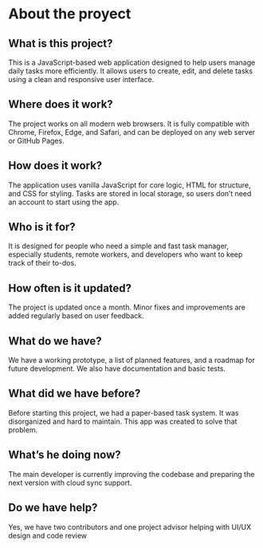 # About the proyect

## What is this project?
This is a JavaScript-based web application designed to help users manage daily tasks more efficiently. It allows users to create, edit, and delete tasks using a clean and responsive user interface.

## Where does it work?
The project works on all modern web browsers. It is fully compatible with Chrome, Firefox, Edge, and Safari, and can be deployed on any web server or GitHub Pages.

## How does it work?
The application uses vanilla JavaScript for core logic, HTML for structure, and CSS for styling. Tasks are stored in local storage, so users don’t need an account to start using the app.

## Who is it for?
It is designed for people who need a simple and fast task manager, especially students, remote workers, and developers who want to keep track of their to-dos.

## How often is it updated?
The project is updated once a month. Minor fixes and improvements are added regularly based on user feedback.

## What do we have?
We have a working prototype, a list of planned features, and a roadmap for future development. We also have documentation and basic tests.

## What did we have before?
Before starting this project, we had a paper-based task system. It was disorganized and hard to maintain. This app was created to solve that problem.

## What’s he doing now?
The main developer is currently improving the codebase and preparing the next version with cloud sync support.

## Do we have help?
Yes, we have two contributors and one project advisor helping with UI/UX design and code review

